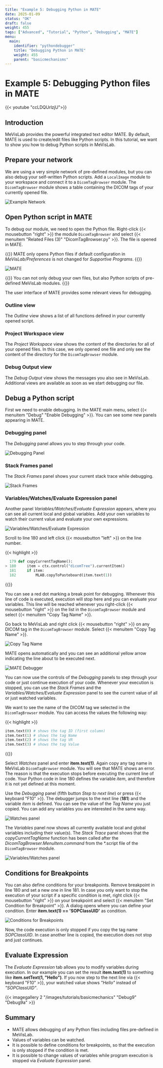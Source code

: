```yaml
---
title: "Example 5: Debugging Python in MATE"
date: 2025-01-09
status: "OK"
draft: false
weight: 455
tags: ["Advanced", "Tutorial", "Python", "Debugging", "MATE"]
menu: 
  main:
    identifier: "pythondebugger"
    title: "Debugging Python in MATE"
    weight: 455
    parent: "basicmechanisms"
---
```

# Example 5: Debugging Python files in MATE

{{< youtube "ccLDQUrlzjU">}}

## Introduction
MeVisLab provides the powerful integrated text editor MATE. By default, MATE is used to create/edit files like Python scripts. In this tutorial, we want to show you how to debug Python scripts in MeVisLab. 

## Prepare your network
We are using a very simple network of pre-defined modules, but you can also debug your self-written Python scripts. Add a `LocalImage` module to your workspace and connect it to a `DicomTagBrowser` module. The `DicomTagBrowser` module shows a table containing the DICOM tags of your currently opened file.

![Example Network](/images/tutorials/basicmechanics/Debug1.png "Example Network")

## Open Python script in MATE
To debug our module, we need to open the Python file. Right-click {{< mousebutton "right" >}} the module `DicomTagBrowser` and select {{< menuitem "Related Files (3)" "DicomTagBrowser.py" >}}. The file is opened in MATE.

{{<alert class="info" caption="Attention">}}
MATE only opens Python files if default configuration in *MeVisLab/Preferences* is not changed for *Supportive Programs*.
{{</alert>}}

![MATE](/images/tutorials/basicmechanics/Debug2.png "MATE")

{{<alert class="info" caption="Information">}}
You can not only debug your own files, but also Python scripts of pre-defined MeVisLab modules.
{{</alert>}}

The user interface of MATE provides some relevant views for debugging.

### Outline view
The *Outline* view shows a list of all functions defined in your currently opened script.

### Project Workspace view
The *Project Workspace* view shows the content of the directories for all of your opened files. In this case, we only opened one file and only see the content of the directory for the `DicomTagBrowser` module.

### Debug Output view
The *Debug Output* view shows the messages you also see in MeVisLab. Additional views are available as soon as we start debugging our file.

## Debug a Python script
First we need to enable debugging. In the MATE main menu, select {{< menuitem "Debug" "Enable Debugging" >}}. You can see some new panels appearing in MATE.

### Debugging panel
The *Debugging* panel allows you to step through your code.

![Debugging Panel](/images/tutorials/basicmechanics/Debug3.png "Debugging Panel")

### Stack Frames panel
The *Stack Frames* panel shows your current stack trace while debugging.

![Stack Frames](/images/tutorials/basicmechanics/Debug4.png "Stack Frames")

### Variables/Watches/Evaluate Expression panel
Another panel *Variables/Watches/Evaluate Expression* appears, where you can see all current local and global variables. Add your own variables to watch their current value and evaluate your own expressions.

![Variables/Watches/Evaluate Expression](/images/tutorials/basicmechanics/Debug5.png "Variables/Watches/Evaluate Expression")

Scroll to line 180 and left click {{< mousebutton "left" >}} on the line number.

{{< highlight >}}
```Python
  179 def copyCurrentTagName():
> 180     item = ctx.control("dicomTree").currentItem()
  181     if item:
  182         MLAB.copyToPasteboard(item.text(1))
```
{{</highlight>}}

You can see a red dot marking a break point for debugging. Whenever this line of code is executed, execution will stop here and you can evaluate your variables. This line will be reached whenever you right-click {{< mousebutton "right" >}} on the list in the `DicomTagBrowser` module and select {{< menuitem "Copy Tag Name" >}}.

Go back to MeVisLab and right click {{< mousebutton "right" >}} on any DICOM tag in the `DicomTagBrowser` module. Select {{< menuitem "Copy Tag Name" >}}.

![Copy Tag Name](/images/tutorials/basicmechanics/Debug6.png "Copy Tag Name")

MATE opens automatically and you can see an additional yellow arrow indicating the line about to be executed next.

![MATE Debugger](/images/tutorials/basicmechanics/Debug7.png "MATE Debugger")

You can now use the controls of the *Debugging* panels to step through your code or just continue execution of your code. Whenever your execution is stopped, you can use the *Stack Frames* and the *Variables/Watches/Evaluate Expression* panel to see the current value of all or just watched variables.

We want to see the name of the DICOM tag we selected in the `DicomTagBrowser` module. You can access the values the following way:

{{< highlight >}}
```Python
item.text(0) # shows the tag ID (first column)
item.text(1) # shows the tag Name
item.text(2) # shows the tag VR
item.text(3) # shows the tag Value
```
{{</highlight>}}

Select *Watches* panel and enter **item.text(1)**. Again copy any tag name in MeVisLab `DicomTagBrowser` module. You will see that MATE shows an error. The reason is that the execution stops before executing the current line of code. Your Python code in line 180 defines the variable *item*, and therefore it is not yet defined at this moment. 

Use the *Debugging* panel (fifth button *Step to next line*) or press {{< keyboard "F10" >}}. The debugger jumps to the next line (**181**) and the variable *item* is defined. You can see the value of the *Tag Name* you just copied. You can add any variables you are interested in the same way.

![Watches panel](/images/tutorials/basicmechanics/Debug7b.png "Watches panel")

The *Variables* panel now shows all currently available local and global variables including their value(s). The *Stack Trace* panel shows that the *copyCurrentTagName* function has been called after the *DicomTagBrowser.MenuItem.command* from the \*.script file of the `DicomTagBrowser` module.

![Variables/Watches panel](/images/tutorials/basicmechanics/Debug7a.png "Variables/Watches panel")

## Conditions for Breakpoints
You can also define conditions for your breakpoints. Remove breakpoint in line 180 and set a new one in line 181. In case you only want to stop the execution of your script if a specific condition is met, right click {{< mousebutton "right" >}} on your breakpoint and select {{< menuitem "Set Condition for Breakpoint" >}}. A dialog opens where you can define your condition. Enter **item.text(1) == 'SOPClassUID'** as condition.

![Conditions for Breakpoints](/images/tutorials/basicmechanics/Debug8.png "Conditions for Breakpoints")

Now, the code execution is only stopped if you copy the tag name *SOPClassUID*. In case another line is copied, the execution does not stop and just continues.

## Evaluate Expression
The *Evaluate Expression* tab allows you to modify variables during execution. In our example you can set the result **item.text(1)** to something like **item.setText(1, "Hello")**. If you now step to the next line via {{< keyboard "F10" >}}, your watched value shows *"Hello"* instead of *"SOPClassUID"*.

{{< imagegallery 2 "/images/tutorials/basicmechanics" "Debug9" "Debug9a" >}}

## Summary
* MATE allows debugging of any Python files including files pre-defined in MeVisLab.
* Values of variables can be watched.
* It is possible to define conditions for breakpoints, so that the execution is only stopped if the condition is met.
* It is possible to change values of variables while program execution is stopped via *Evaluate Expression* panel.
